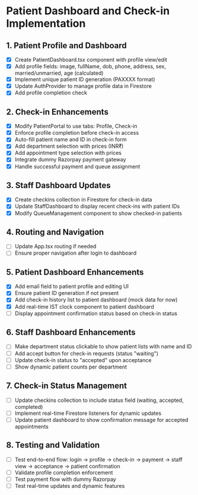 # Patient Dashboard and Check-in Implementation

## 1. Patient Profile and Dashboard
- [x] Create PatientDashboard.tsx component with profile view/edit
- [x] Add profile fields: image, fullName, dob, phone, address, sex, married/unmarried, age (calculated)
- [x] Implement unique patient ID generation (PAXXXX format)
- [x] Update AuthProvider to manage profile data in Firestore
- [x] Add profile completion check

## 2. Check-in Enhancements
- [x] Modify PatientPortal to use tabs: Profile, Check-in
- [x] Enforce profile completion before check-in access
- [x] Auto-fill patient name and ID in check-in form
- [x] Add department selection with prices (INR₹)
- [x] Add appointment type selection with prices
- [x] Integrate dummy Razorpay payment gateway
- [x] Handle successful payment and queue assignment

## 3. Staff Dashboard Updates
- [x] Create checkins collection in Firestore for check-in data
- [x] Update StaffDashboard to display recent check-ins with patient IDs
- [x] Modify QueueManagement component to show checked-in patients

## 4. Routing and Navigation
- [ ] Update App.tsx routing if needed
- [ ] Ensure proper navigation after login to dashboard

## 5. Patient Dashboard Enhancements
- [x] Add email field to patient profile and editing UI
- [x] Ensure patient ID generation if not present
- [x] Add check-in history list to patient dashboard (mock data for now)
- [x] Add real-time IST clock component to patient dashboard
- [ ] Display appointment confirmation status based on check-in status

## 6. Staff Dashboard Enhancements
- [ ] Make department status clickable to show patient lists with name and ID
- [ ] Add accept button for check-in requests (status "waiting")
- [ ] Update check-in status to "accepted" upon acceptance
- [ ] Show dynamic patient counts per department

## 7. Check-in Status Management
- [ ] Update checkins collection to include status field (waiting, accepted, completed)
- [ ] Implement real-time Firestore listeners for dynamic updates
- [ ] Update patient dashboard to show confirmation message for accepted appointments

## 8. Testing and Validation
- [ ] Test end-to-end flow: login -> profile -> check-in -> payment -> staff view -> acceptance -> patient confirmation
- [ ] Validate profile completion enforcement
- [ ] Test payment flow with dummy Razorpay
- [ ] Test real-time updates and dynamic features
